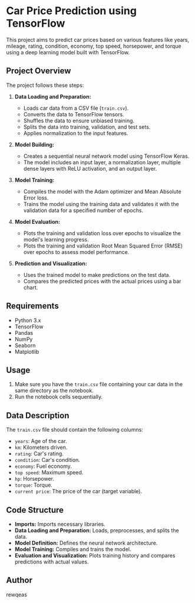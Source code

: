 
# Car Price Prediction using TensorFlow

This project aims to predict car prices based on various features like years, mileage, rating, condition, economy, top speed, horsepower, and torque using a deep learning model built with TensorFlow.

## Project Overview

The project follows these steps:

1.  **Data Loading and Preparation:**
    *   Loads car data from a CSV file (`train.csv`).
    *   Converts the data to TensorFlow tensors.
    *   Shuffles the data to ensure unbiased training.
    *   Splits the data into training, validation, and test sets.
    *   Applies normalization to the input features.

2.  **Model Building:**
    *   Creates a sequential neural network model using TensorFlow Keras.
    *   The model includes an input layer, a normalization layer, multiple dense layers with ReLU activation, and an output layer.

3.  **Model Training:**
    *   Compiles the model with the Adam optimizer and Mean Absolute Error loss.
    *   Trains the model using the training data and validates it with the validation data for a specified number of epochs.

4.  **Model Evaluation:**
    *   Plots the training and validation loss over epochs to visualize the model's learning progress.
    *   Plots the training and validation Root Mean Squared Error (RMSE) over epochs to assess model performance.

5.  **Prediction and Visualization:**
    *   Uses the trained model to make predictions on the test data.
    *   Compares the predicted prices with the actual prices using a bar chart.

## Requirements

*   Python 3.x
*   TensorFlow
*   Pandas
*   NumPy
*   Seaborn
*   Matplotlib

## Usage

1.  Make sure you have the `train.csv` file containing your car data in the same directory as the notebook.
2.  Run the notebook cells sequentially.

## Data Description

The `train.csv` file should contain the following columns:

*   `years`: Age of the car.
*   `km`: Kilometers driven.
*   `rating`: Car's rating.
*   `condition`: Car's condition.
*   `economy`: Fuel economy.
*   `top speed`: Maximum speed.
*   `hp`: Horsepower.
*   `torque`: Torque.
*   `current price`: The price of the car (target variable).

## Code Structure

*   **Imports:** Imports necessary libraries.
*   **Data Loading and Preparation:** Loads, preprocesses, and splits the data.
*   **Model Definition:** Defines the neural network architecture.
*   **Model Training:** Compiles and trains the model.
*   **Evaluation and Visualization:** Plots training history and compares predictions with actual values.

## Author
rewqeas
